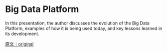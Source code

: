 
# Big Data Platform

In this presentation, the author discusses the evolution of the Big Data Platform, examples of how it is being used today, and key lessons learned in its development.

[原文｜original](https://insights.sei.cmu.edu/library/big-data-platform/)
        